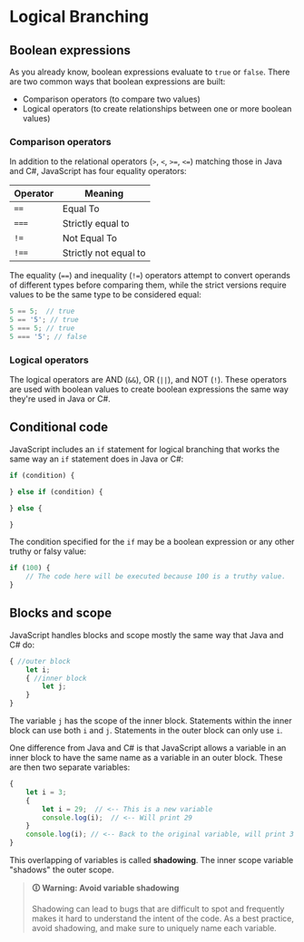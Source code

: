 # Logical Branching

## Boolean expressions

As you already know, boolean expressions evaluate to `true` or `false`. There are two common ways that boolean expressions are built:

-   Comparison operators (to compare two values)
-   Logical operators (to create relationships between one or more boolean values)

### Comparison operators

In addition to the relational operators (`>`, `<`, `>=`, `<=`) matching those in Java and C#, JavaScript has four equality operators:

| **Operator** | **Meaning**           |
| ------------ | --------------------- |
| `==`         | Equal To              |
| `===`        | Strictly equal to     |
| `!=`           | Not Equal To          |
| `!==`        | Strictly not equal to |

The equality (`==`) and inequality (`!=`) operators attempt to convert operands of different types before comparing them, while the strict versions require values to be the same type to be considered equal:

```js
5 == 5;  // true
5 == '5'; // true
5 === 5; // true
5 === '5'; // false
```

### Logical operators

The logical operators are AND (`&&`), OR (`||`), and NOT (`!`). These operators are used with boolean values to create boolean expressions the same way they're used in Java or C#.

## Conditional code

JavaScript includes an `if` statement for logical branching that works the same way an `if` statement does in Java or C#:

```js
if (condition) {

} else if (condition) {

} else {

}
```

The condition specified for the `if` may be a boolean expression or any other truthy or falsy value:

```js
if (100) {
    // The code here will be executed because 100 is a truthy value.
}
```

## Blocks and scope

JavaScript handles blocks and scope mostly the same way that Java and C# do:

```js
{ //outer block
    let i;
    { //inner block
        let j;
    }
}
```

The variable `j` has the scope of the inner block. Statements within the inner block can use both `i` and `j`. Statements in the outer block can only use `i`.

One difference from Java and C# is that JavaScript allows a variable in an inner block to have the same name as a variable in an outer block. These are then two separate variables:

```js
{
    let i = 3;
    {
        let i = 29;  // <-- This is a new variable
        console.log(i);  // <-- Will print 29
    }
    console.log(i); // <-- Back to the original variable, will print 3
}
```

This overlapping of variables is called **shadowing**. The inner scope variable "shadows" the outer scope.

>**🛈 Warning: Avoid variable shadowing**
>
>Shadowing can lead to bugs that are difficult to spot and frequently makes it hard to understand the intent of the code. As a best practice, avoid shadowing, and make sure to uniquely name each variable.